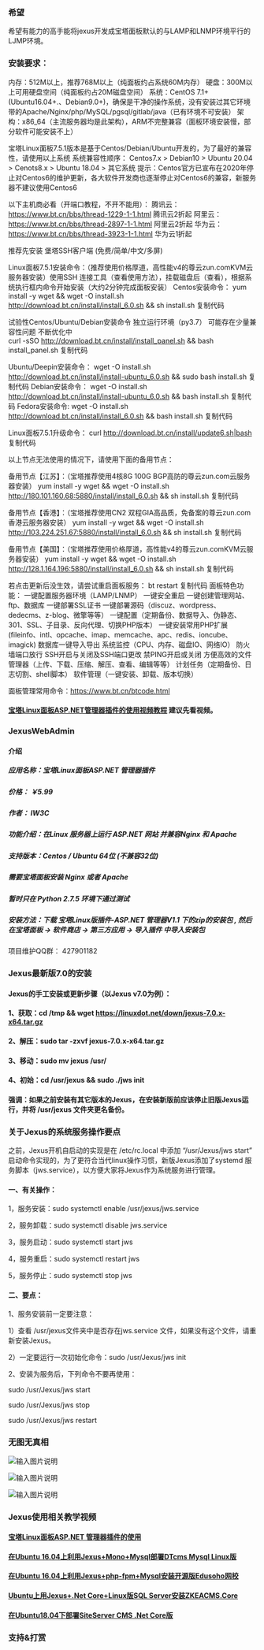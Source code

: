 ### 希望
希望有能力的高手能将jexus开发成宝塔面板默认的与LAMP和LNMP环境平行的LJMP环境。

### 安装要求：
内存：512M以上，推荐768M以上（纯面板约占系统60M内存）
硬盘：300M以上可用硬盘空间（纯面板约占20M磁盘空间）
系统：CentOS 7.1+ (Ubuntu16.04+.、Debian9.0+)，确保是干净的操作系统，没有安装过其它环境带的Apache/Nginx/php/MySQL/pgsql/gitlab/java（已有环境不可安装）
架构：x86_64（主流服务器均是此架构），ARM不完整兼容（面板环境安装慢，部分软件可能安装不上）

宝塔Linux面板7.5.1版本是基于Centos/Debian/Ubuntu开发的，为了最好的兼容性，请使用以上系统
系统兼容性顺序：
Centos7.x > Debian10 > Ubuntu 20.04 > Cenots8.x > Ubuntu 18.04 > 其它系统
提示：Centos官方已宣布在2020年停止对Centos6的维护更新，各大软件开发商也逐渐停止对Centos6的兼容，新服务器不建议使用Centos6


以下主机商必看（开端口教程，不开不能用）：
腾讯云：https://www.bt.cn/bbs/thread-1229-1-1.html  腾讯云2折起
阿里云：https://www.bt.cn/bbs/thread-2897-1-1.html  阿里云2折起
华为云：https://www.bt.cn/bbs/thread-3923-1-1.html  华为云1折起

推荐先安装 堡塔SSH客户端 (免费/简单/中文/多屏)

Linux面板7.5.1安装命令：（推荐使用价格厚道，高性能v4的尊云zun.comKVM云服务器安装）使用SSH 连接工具（查看使用方法），挂载磁盘后（查看），根据系统执行框内命令开始安装（大约2分钟完成面板安装）
Centos安装命令：
yum install -y wget && wget -O install.sh http://download.bt.cn/install/install_6.0.sh && sh install.sh
复制代码

试验性Centos/Ubuntu/Debian安装命令 独立运行环境（py3.7） 可能存在少量兼容性问题 不断优化中  
curl -sSO http://download.bt.cn/install/install_panel.sh && bash install_panel.sh
复制代码

Ubuntu/Deepin安装命令：
wget -O install.sh http://download.bt.cn/install/install-ubuntu_6.0.sh && sudo bash install.sh
复制代码
Debian安装命令：
wget -O install.sh http://download.bt.cn/install/install-ubuntu_6.0.sh && bash install.sh
复制代码
Fedora安装命令:
wget -O install.sh http://download.bt.cn/install/install_6.0.sh && bash install.sh
复制代码

Linux面板7.5.1升级命令：
curl http://download.bt.cn/install/update6.sh|bash
复制代码


以上节点无法使用的情况下，请使用下面的备用节点：

备用节点【江苏】：（宝塔推荐使用4核8G 100G BGP高防的尊云zun.com云服务器安装）
yum install -y wget && wget -O install.sh http://180.101.160.68:5880/install/install_6.0.sh && sh install.sh
复制代码

备用节点【香港】：（宝塔推荐使用CN2 双程GIA高品质，免备案的尊云zun.com香港云服务器安装）
yum install -y wget && wget -O install.sh http://103.224.251.67:5880/install/install_6.0.sh && sh install.sh
复制代码

备用节点【美国】：（宝塔推荐使用价格厚道，高性能v4的尊云zun.comKVM云服务器安装）
yum install -y wget && wget -O install.sh http://128.1.164.196:5880/install/install_6.0.sh && sh install.sh
复制代码

若点击更新后没生效，请尝试重启面板服务：
bt restart
复制代码
面板特色功能：
一键配置服务器环境（LAMP/LNMP）
一键安全重启
一键创建管理网站、ftp、数据库
一键部署SSL证书
一键部署源码（discuz、wordpress、dedecms、z-blog、微擎等等）
一键配置（定期备份、数据导入、伪静态、301、SSL、子目录、反向代理、切换PHP版本）
一键安装常用PHP扩展(fileinfo、intl、opcache、imap、memcache、apc、redis、ioncube、imagick)
数据库一键导入导出
系统监控（CPU、内存、磁盘IO、网络IO）
防火墙端口放行
SSH开启与关闭及SSH端口更改
禁PING开启或关闭
方便高效的文件管理器（上传、下载、压缩、解压、查看、编辑等等）
计划任务（定期备份、日志切割、shell脚本）
软件管理（一键安装、卸载、版本切换）

面板管理常用命令：https://www.bt.cn/btcode.html

#### [宝塔Linux面板ASP.NET管理器插件的使用视频教程](https://www.bilibili.com/video/BV14h411R7sd/) 建议先看视频。

### JexusWebAdmin

####  介绍
##### 应用名称：宝塔Linux面板ASP.NET 管理器插件
##### 价格：      ￥5.99
##### 作者：       IW3C
##### 功能介绍：在Linux 服务器上运行 ASP.NET 网站 并兼容Nginx 和 Apache
##### 支持版本：Centos / Ubuntu 64位 (不兼容32位)
##### 需要宝塔面板安装 Nginx 或者 Apache
##### 暂时只在 Python 2.7.5 环境下通过测试
##### 安装方法：下载 宝塔Linux版插件-ASP.NET 管理器V1.1 下的zip的安装包 , 然后在宝塔面板 -> 软件商店 -> 第三方应用 -> 导入插件 中导入安装包

项目维护QQ群： 427901182

### Jexus最新版7.0的安装
#### Jexus的手工安装或更新步骤（以Jexus v7.0为例）：
#### 1、获取：cd /tmp && wget https://linuxdot.net/down/jexus-7.0.x-x64.tar.gz
#### 2、解压：sudo tar -zxvf jexus-7.0.x-x64.tar.gz
#### 3、移动：sudo mv jexus /usr/
#### 4、初始：cd /usr/jexus && sudo ./jws init
#### 强调：如果之前安装有其它版本的Jexus，在安装新版前应该停止旧版Jexus运行，并将 /usr/jexus 文件夹更名备份。

### 关于Jexus的系统服务操作要点
之前，Jexus开机自启动的实现是在 /etc/rc.local 中添加 “/usr/Jexus/jws start” 启动命令实现的，为了更符合当代linux操作习惯，新版Jexus添加了systemd 服务脚本（jws.service），以方便大家将Jexus作为系统服务进行管理。

#### 一、有关操作：

1，服务安装：sudo systemctl enable /usr/jexus/jws.service

2，服务卸载：sudo systemctl disable jws.service

3，服务启动：sudo systemctl start jws

4，服务重启：sudo systemctl restart jws

5，服务停止：sudo systemctl stop jws
####  二、要点：

1、服务安装前一定要注意：

1）查看 /usr/jexus文件夹中是否存在jws.service 文件，如果没有这个文件，请重新安装Jexus。

2）一定要运行一次初始化命令：sudo /usr/Jexus/jws init

2、安装为服务后，下列命令不要再使用：

sudo /usr/Jexus/jws start

sudo /usr/Jexus/jws stop

sudo /usr/Jexus/jws restart

### 无图无真相
![输入图片说明](https://images.gitee.com/uploads/images/2020/0927/213539_cdd7a1f9_1204490.jpeg "1.jpg")

![输入图片说明](https://images.gitee.com/uploads/images/2020/0927/213551_d6f7ebf4_1204490.jpeg "2.jpg")

![输入图片说明](https://images.gitee.com/uploads/images/2020/0927/213603_e99b958b_1204490.jpeg "3.jpg")

### Jexus使用相关教学视频

#### [宝塔Linux面板ASP.NET 管理器插件的使用](https://haokan.baidu.com/v?vid=13610621787428891308)
#### [在Ubuntu 16.04上利用Jexus+Mono+Mysql部署DTcms Mysql Linux版  ](https://haokan.baidu.com/v?vid=15866474924969773444)
#### [在Ubuntu 16.04上利用Jexus+php-fpm+Mysql安装开源版Edusoho网校](https://haokan.baidu.com/v?vid=15866474924969773444)
#### [Ubuntu上用Jexus+.Net Core+Linux版SQL Server安装ZKEACMS.Core](https://haokan.baidu.com/v?vid=5497251830794862289)
#### [在Ubuntu18.04下部署SiteServer CMS .Net Core版](https://haokan.baidu.com/v?vid=9730986015264230853)

### 支持&打赏



